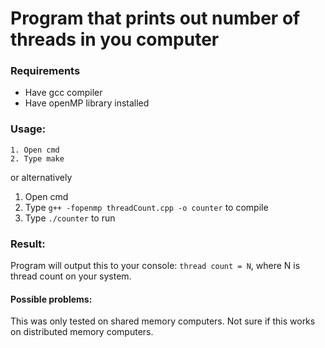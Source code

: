 # Program that prints out number of threads in you computer

### Requirements

- Have gcc compiler
- Have openMP library installed

### Usage:
``` 
1. Open cmd
2. Type make
```
or alternatively

1. Open cmd
2. Type ```g++ -fopenmp threadCount.cpp -o counter``` to compile
3. Type ```./counter``` to run

### Result:

Program will output this to your console:
```thread count = N```,
where N is thread count on your system.

#### Possible problems:
This was only tested on shared memory computers. Not sure if this works on distributed memory computers.